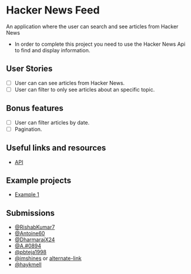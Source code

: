 # Hacker News Feed

An application where the user can search and see articles from Hacker News

-   In order to complete this project you need to use the Hacker News Api to find and display information.

## User Stories

-   [ ] User can can see articles from Hacker News.
-   [ ] User can filter to only see articles about an specific topic.

## Bonus features

-   [ ] User can filter articles by date.
-   [ ] Pagination.

## Useful links and resources

-   [API](https://hn.algolia.com/api)

## Example projects

- [Example 1](https://www.youtube.com/watch?v=LN6Dol_fX0w)

## Submissions
- [@RishabKumar7](https://dazzling-snyder-c0a36c.netlify.com)
- [@Antoine60](https://hopeful-hodgkin-f4a6e6.netlify.app/)
- [@DharmarajX24](https://wp.dharmaraj.tech/hacker-news/)
- [@A.#0894](https://hackernews-v1.netlify.app/)
- [@pbteja1998](https://pbt.im/hnews)
- [@imshines](https://hackern.netlify.app) or [alternate-link](http://hn.mohankumar.live)
- [@haykmell](https://hacker-news1.netlify.app/)
